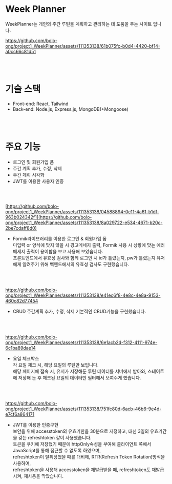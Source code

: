 

</br>
</br>


# Week Planner
WeekPlanner는 개인의 주간 루틴을 계획하고 관리하는 데 도움을 주는 사이트 입니다.


https://github.com/bolo-ong/project1_WeekPlanner/assets/111353138/61b075fc-b0d4-4420-bf14-a0cc66c81d51


</br>
</br>


# 기술 스택</br>
- Front-end: React, Tailwind</br>
- Back-end: Node.js, Express.js, MongoDB(+Mongoose)


</br>
</br>


# 주요 기능</br>
- 로그인 및 회원가입 폼</br>
- 주간 계획 추가, 수정, 삭제</br>
- 주간 계획 시각화</br>
- JWT를 이용한 사용자 인증
##


</br>


[https://github.com/bolo-ong/project1_WeekPlanner/assets/111353138/04588894-0c11-4a61-b1df-963b024342f1](https://github.com/bolo-ong/project1_WeekPlanner/assets/111353138/8a029722-e534-4671-b20c-2be7cdaff8d0)


- Formik라이브러리를 이용한 로그인 & 회원가입 폼</br>
  미입력 or 양식에 맞지 않을 시 경고메세지 출력,
  Formik 사용 시 상황에 맞는 에러메세지 출력이 용이함을 보고 사용해 보았습니다.</br>
  프론트엔드에서 유효성 검사와 함께 로그인 시 id가 틀렸는지, pw가 틀렸는지 유저에게 알려주기 위해 백엔드에서의 유효성 검사도 구현했습니다.


</br>
</br>


https://github.com/bolo-ong/project1_WeekPlanner/assets/111353138/e41ec6f8-4e8c-4e8a-9153-460c82d77454

- CRUD
  주간계획 추가, 수정, 삭제 기본적인 CRUD기능을 구현했습니다.


</br>
</br>


https://github.com/bolo-ong/project1_WeekPlanner/assets/111353138/6e1acb2d-f312-4111-974e-6c1ba89dae14
- 요일 체크박스</br>
  각 요일 체크 시, 해당 요일의 루틴만 보입니다.</br>
  해당 페이지에 접속 시, 유저가 저장해둔 루틴 데이터를 서버에서 받아와, 스테이트에 저장해 둔 후 체크된 요일의 데이터만 필터해서 보여주게 했습니다.
  

</br>
</br>


https://github.com/bolo-ong/project1_WeekPlanner/assets/111353138/751fc80d-6acb-46b6-9e4d-e7cf6a864171
- JWT를 이용한 인증구현 </br>
  보안을 위해 accesstoken의 유효기한을 30분으로 지정하고, 대신 3일의 유효기간을 갖는 refreshtoken 같이 사용했습니다. </br>
  토큰을 쿠키에 저장했기 때문에 httpOnly속성을 부여해 클라이언트 쪽에서 JavaScript를 통해 접근할 수 없도록 하였으며, </br>
  refreshtoken이 탈취당했을 때를 대비해, RTR(Refresh Token Rotation)방식을 사용하여, </br>
  refreshtoken을 사용해 accesstoken을 재발급받을 때, refreshtoken도 재발급 시켜, 재사용을 막았습니다.
